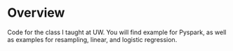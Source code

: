 Overview
========

Code for the class I taught at UW. You will find example for Pyspark, as well as 
examples for resampling, linear, and logistic regression. 
